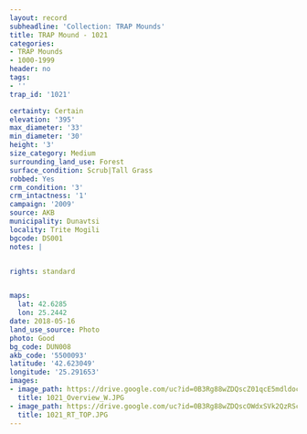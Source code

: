 ```yaml
---
layout: record
subheadline: 'Collection: TRAP Mounds'
title: TRAP Mound - 1021
categories:
- TRAP Mounds
- 1000-1999
header: no
tags:
- ''
trap_id: '1021'

certainty: Certain
elevation: '395'
max_diameter: '33'
min_diameter: '30'
height: '3'
size_category: Medium
surrounding_land_use: Forest
surface_condition: Scrub|Tall Grass
robbed: Yes
crm_condition: '3'
crm_intactness: '1'
campaign: '2009'
source: AKB
municipality: Dunavtsi
locality: Trite Mogili
bgcode: DS001
notes: |


rights: standard


maps:
  lat: 42.6285
  lon: 25.2442
date: 2018-05-16
land_use_source: Photo
photo: Good
bg_code: DUN008
akb_code: '5500093'
latitude: '42.623049'
longitude: '25.291653'
images:
- image_path: https://drive.google.com/uc?id=0B3Rg88wZDQscZ01qcE5mdldocm8
  title: 1021_Overview_W.JPG
- image_path: https://drive.google.com/uc?id=0B3Rg88wZDQscOWdxSVk2QzRScms
  title: 1021_RT_TOP.JPG
---
```

